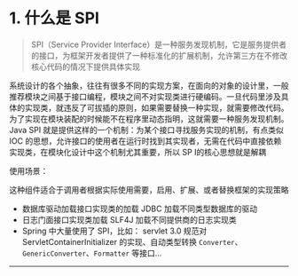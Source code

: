 
# 1. 什么是 SPI

>SPI（Service Provider Interface）是一种服务发现机制，它是服务提供者的接口，为框架开发者提供了一种标准化的扩展机制，允许第三方在不修改核心代码的情况下提供具体实现

系统设计的各个抽象，往往有很多不同的实现方案，在面向的对象的设计里，一般推荐模块之间基于接口编程，模块之间不对实现类进行硬编码。一旦代码里涉及具体的实现类，就违反了可拔插的原则，如果需要替换一种实现，就需要修改代码。为了实现在模块装配的时候能不在程序里动态指明，这就需要一种服务发现机制。 Java SPI 就是提供这样的一个机制：为某个接口寻找服务实现的机制，有点类似 IOC 的思想，允许接口的使用者在运行时找到其实现者，无需在代码中直接依赖实现类，在模块化设计中这个机制尤其重要，所以 SP I的核心思想就是解耦

使用场景：

这种组件适合于调用者根据实际使用需要，启用、扩展、或者替换框架的实现策略

- 数据库驱动加载接口实现类的加载  JDBC 加载不同类型数据库的驱动
- 日志门面接口实现类加载 SLF4J 加载不同提供商的日志实现类
- Spring 中大量使用了 SPI，比如： servlet 3.0 规范对 ServletContainerInitializer 的实现、自动类型转换 `Converter`、`GenericConverter`、`Formatter` 等接口...

****